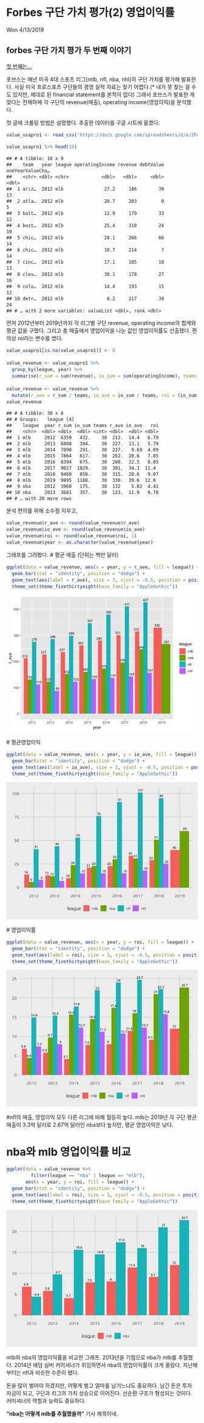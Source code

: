 Forbes 구단 가치 평가(2) 영업이익률
================
Won
4/13/2019

## forbes 구단 가치 평가 두 번째 이야기

[첫 번째는…](https://raspos.github.io/2019/forbes-nba-value/)

포브스는 매년 미국 4대 스포츠 리그(mlb, nfl, nba, nhl)의 구단 가치를 평가해 발표한다. 사실 미국 프로스포츠
구단들의 경영 실적 자료는 찾기 어렵다.(\* 내가 못 찾는 걸 수도 있지만, 제대로 된 financial
statement를 본적이 없다) 그래서 포브스가 발표한 게 맞다는 전제하에 각 구단의 revenue(매출), operating
income(영업이익)을 분석했다.

첫 글에 크롤링 방법은 설명했다. 추출한 데이터를 구글 시트에
옮겼다.

``` r
value_usapro1 <- read_csv('https://docs.google.com/spreadsheets/d/e/2PACX-1vTdzUiaT7H-LsoLvIeAzPTRB0iYrA0ueBsBNzb03uty4sgMeoP6V-1whkioFwUU0TUAkRYvm_QiBqHY/pub?gid=0&single=true&output=csv')   
```

``` r
value_usapro1 %>% head(10)
```

    ## # A tibble: 10 x 9
    ##    team   year league operatingIncome revenue debtValue oneYearValueCha…
    ##    <chr> <dbl> <chr>            <dbl>   <dbl>     <dbl>            <dbl>
    ##  1 ariz…  2012 mlb               27.2     186        39               13
    ##  2 atla…  2012 mlb               20.7     203         0                5
    ##  3 balt…  2012 mlb               12.9     179        33               12
    ##  4 bost…  2012 mlb               25.4     310        24               10
    ##  5 chic…  2012 mlb               28.1     266        66               14
    ##  6 chic…  2012 mlb               10.7     214         7               14
    ##  7 cinc…  2012 mlb               17.1     185        10               13
    ##  8 clev…  2012 mlb               30.1     178        27               16
    ##  9 colo…  2012 mlb               14.4     193        15               12
    ## 10 detr…  2012 mlb                8.2     217        39               24
    ## # … with 2 more variables: valueList <dbl>, rank <dbl>

먼저 2012년부터 2019년까지 각 리그별 구단 revenue, operating income의 합계와 평균 값을 구했다.
그리고 총 매출에서 영업이익을 나눈 값인 영업이익률도 산출했다. 편의상 roi라는 변수를 썼다.

``` r
value_usapro1[is.na(value_usapro1)] <- 0  

value_revenue <- value_usapro1 %>%   
  group_by(league, year) %>%   
  summarise(r_sum = sum(revenue), io_sum = sum(operatingIncome), teams = n())  
  
value_revenue <- value_revenue %>%    
  mutate(r_ave = r_sum / teams, io_ave = io_sum / teams, roi = (io_sum / r_sum * 100))   
value_revenue
```

    ## # A tibble: 30 x 8
    ## # Groups:   league [4]
    ##    league  year r_sum io_sum teams r_ave io_ave   roi
    ##    <chr>  <dbl> <dbl>  <dbl> <int> <dbl>  <dbl> <dbl>
    ##  1 mlb     2012  6359   432.    30  212.  14.4   6.79
    ##  2 mlb     2013  6808   394.    30  227.  13.1   5.79
    ##  3 mlb     2014  7098   291.    30  237.   9.69  4.09
    ##  4 mlb     2015  7864   617.    30  262.  20.6   7.85
    ##  5 mlb     2016  8394   675.    30  280.  22.5   8.05
    ##  6 mlb     2017  9027  1029.    30  301.  34.3  11.4 
    ##  7 mlb     2018  9460   858.    30  315.  28.6   9.07
    ##  8 mlb     2019  9895  1188.    30  330.  39.6  12.0 
    ##  9 nba     2012  3960   175.    30  132    5.82  4.41
    ## 10 nba     2013  3681   357.    30  123.  11.9   9.70
    ## # … with 20 more rows

분석 편의를 위해 소수점 지우고,

``` r
value_revenue$r_ave <- round(value_revenue$r_ave)  
value_revenue$io_ave <- round(value_revenue$io_ave)  
value_revenue$roi <- round(value_revenue$roi, 1)  
value_revenue$year <- as.character(value_revenue$year)  
```

그래프를 그려봤다. \# 평균 매출 (단위는 백만 달러)

``` r
ggplot(data = value_revenue, aes(x = year, y = r_ave, fill = league)) +  
  geom_bar(stat = "identity", position = "dodge") +    
  geom_text(aes(label = r_ave), size = 3, vjust = -0.5, position = position_dodge(width = 1)) +  
  theme_set(theme_fivethirtyeight(base_family = "AppleGothic"))   
```


![graph1](https://github.com/raspos/raspos.github.io/blob/master/_images/unnamed-chunk-4-1.png?raw=true)

\# 평균영업이익

``` r
ggplot(data = value_revenue, aes(x = year, y = io_ave, fill = league)) +  
  geom_bar(stat = "identity", position = "dodge") +  
  geom_text(aes(label = io_ave), size = 3, vjust = -0.5, position = position_dodge(width = 1)) +  
  theme_set(theme_fivethirtyeight(base_family = "AppleGothic"))  
```

![graph2](https://github.com/raspos/raspos.github.io/blob/master/_images/unnamed-chunk-5-1.png?raw=true)

\# 영업이익률

``` r
ggplot(data = value_revenue, aes(x = year, y = roi, fill = league)) +  
  geom_bar(stat = "identity", position = "dodge") +  
  geom_text(aes(label = roi), size = 3, vjust = -0.5, position = position_dodge(width = 1)) +  
  theme_set(theme_fivethirtyeight(base_family = "AppleGothic"))  
```

![graph3](https://github.com/raspos/raspos.github.io/blob/master/_images/unnamed-chunk-6-1.png?raw=true)

\#nfl의 매출, 영업이익 모두 다른 리그에 비해 월등히 높다. mlb는 2019년 각 구단 평균 매출이 3.3억 달러로
2.67억 달러인 nba보다 높지만, 평균 영업이익은 낮다.

# nba와 mlb 영업이익률 비교

``` r
ggplot(data = value_revenue %>%
         filter(league == "nba" | league == "mlb"), 
       aes(x = year, y = roi, fill = league)) +
  geom_bar(stat = "identity", position = "dodge") +
  geom_text(aes(label = roi), size = 3, vjust = -0.5, position = position_dodge(width = 1)) +
  theme_set(theme_fivethirtyeight(base_family = "AppleGothic"))
```

![graph4](https://github.com/raspos/raspos.github.io/blob/master/_images/unnamed-chunk-7-1.png?raw=true)

mlb와 nba의 영업이익률을 비교한 그래프. 2013년을 기점으로 nba가 mlb를 추월했다. 2014년 애덤 실버 커미셔너가
취임하면서 nba의 영업이익률이 크게 올랐다. 지난해부터는 nfl과 비슷한 수준이 됐다.

돈을 많이 벌어야 하겠지만, 어떻게 벌고 얼마를 남기느냐도 중요하다. 남긴 돈은 투자 자금이 되고, 구단과 리그의 가치 상승으로
이어진다. 선순환 구조가 형성되는 것이다. 커미셔너의 역할과 능력도 중요하다.

**“nba는 어떻게 mlb를 추월했을까”** 기사 제목이네.
